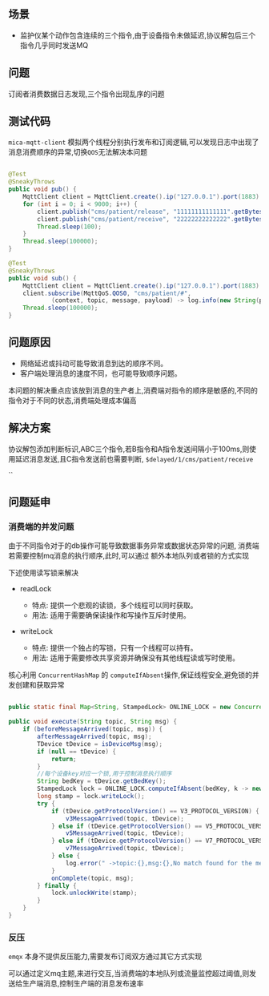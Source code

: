 ## 场景

- 监护仪某个动作包含连续的三个指令,由于设备指令未做延迟,协议解包后三个指令几乎同时发送MQ

## 问题

订阅者消费数据日志发现,三个指令出现乱序的问题

## 测试代码

`mica-mqtt-client`
模拟两个线程分别执行发布和订阅逻辑,可以发现日志中出现了 消息消费顺序的异常,切换`QOS`无法解决本问题

```Java

@Test
@SneakyThrows
public void pub() {
    MqttClient client = MqttClient.create().ip("127.0.0.1").port(1883).connectSync();
    for (int i = 0; i < 9000; i++) {
        client.publish("cms/patient/release", "11111111111111".getBytes(StandardCharsets.UTF_8));
        client.publish("cms/patient/receive", "22222222222222".getBytes(StandardCharsets.UTF_8));
        Thread.sleep(100);
    }
    Thread.sleep(100000);
}

@Test
@SneakyThrows
public void sub() {
    MqttClient client = MqttClient.create().ip("127.0.0.1").port(1883).connectSync();
    client.subscribe(MqttQoS.QOS0, "cms/patient/#",
            (context, topic, message, payload) -> log.info(new String(payload)));
    Thread.sleep(100000);
}

```

## 问题原因

- 网络延迟或抖动可能导致消息到达的顺序不同。
- 客户端处理消息的速度不同，也可能导致顺序问题。

本问题的解决重点应该放到消息的生产者上,消费端对指令的顺序是敏感的,不同的指令对于不同的状态,消费端处理成本偏高

## 解决方案

协议解包添加判断标识,ABC三个指令,若B指令和A指令发送间隔小于100ms,则使用延迟消息发送,且C指令发送前也需要判断,
`$delayed/1/cms/patient/receive`

``

## 问题延申

### 消费端的并发问题

由于不同指令对于的db操作可能导致数据事务异常或数据状态异常的问题, 消费端若需要控制mq消息的执行顺序,此时,可以通过
额外本地队列或者锁的方式实现

下述使用读写锁来解决

- readLock
    - 特点: 提供一个悲观的读锁，多个线程可以同时获取。
    - 用法: 适用于需要确保读操作和写操作互斥时使用。

- writeLock
    - 特点: 提供一个独占的写锁，只有一个线程可以持有。
    - 用法: 适用于需要修改共享资源并确保没有其他线程读或写时使用。

核心利用 `ConcurrentHashMap` 的 `computeIfAbsent`操作,保证线程安全,避免锁的并发创建和获取异常

```java

public static final Map<String, StampedLock> ONLINE_LOCK = new ConcurrentHashMap<>();

public void execute(String topic, String msg) {
    if (beforeMessageArrived(topic, msg)) {
        afterMessageArrived(topic, msg);
        TDevice tDevice = isDeviceMsg(msg);
        if (null == tDevice) {
            return;
        }
        //每个设备key对应一个锁,用于控制消息执行顺序
        String bedKey = tDevice.getBedKey();
        StampedLock lock = ONLINE_LOCK.computeIfAbsent(bedKey, k -> new StampedLock());
        long stamp = lock.writeLock();
        try {
            if (tDevice.getProtocolVersion() == V3_PROTOCOL_VERSION) {
                v3MessageArrived(topic, tDevice);
            } else if (tDevice.getProtocolVersion() == V5_PROTOCOL_VERSION) {
                v5MessageArrived(topic, tDevice);
            } else if (tDevice.getProtocolVersion() == V7_PROTOCOL_VERSION) {
                v7MessageArrived(topic, tDevice);
            } else {
                log.error(" ->topic:{},msg:{},No match found for the method.", topic, msg);
            }
            onComplete(topic, msg);
        } finally {
            lock.unlockWrite(stamp);
        }
    }
}
```

### 反压

`emqx` 本身不提供反压能力,需要发布订阅双方通过其它方式实现

可以通过定义mq主题,来进行交互,当消费端的本地队列或流量监控超过阈值,则发送给生产端消息,控制生产端的消息发布速率